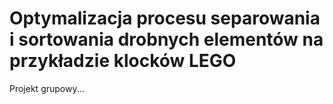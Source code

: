 # Optymalizacja procesu separowania i sortowania drobnych elementów na przykładzie klocków LEGO
Projekt grupowy...
